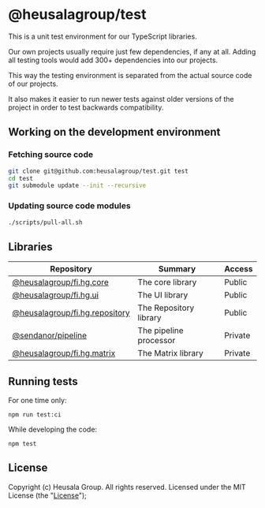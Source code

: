 # @heusalagroup/test

This is a unit test environment for our TypeScript libraries.

Our own projects usually require just few dependencies, if any at all. Adding all testing tools would add 300+ 
dependencies into our projects. 

This way the testing environment is separated from the actual source code of our projects. 

It also makes it easier to run newer tests against older versions of the project in order to test backwards 
compatibility.

## Working on the development environment

### Fetching source code

```bash
git clone git@github.com:heusalagroup/test.git test
cd test
git submodule update --init --recursive
```

### Updating source code modules

```bash
./scripts/pull-all.sh
```

## Libraries

| Repository                                                      | Summary                  | Access  |
| --------------------------------------------------------------- | ------------------------ | ------- |
| [@heusalagroup/fi.hg.core](https://github.com/heusalagroup/fi.hg.core)  | The core library         | Public  |
| [@heusalagroup/fi.hg.ui](https://github.com/heusalagroup/fi.hg.ui)                  | The UI library           | Public  |
| [@heusalagroup/fi.hg.repository](https://github.com/heusalagroup/fi.hg.repository)  | The Repository library   | Public  |
| [@sendanor/pipeline](https://github.com/sendanor/pipeline)      | The pipeline processor   | Private |
| [@heusalagroup/fi.hg.matrix](https://github.com/heusalagroup/fi.hg.matrix)          | The Matrix library       | Private |

## Running tests

For one time only:

```
npm run test:ci
```

While developing the code:

```
npm test
```

## License

Copyright (c) Heusala Group. All rights reserved. Licensed under the MIT License (the "[License](./LICENSE)");


